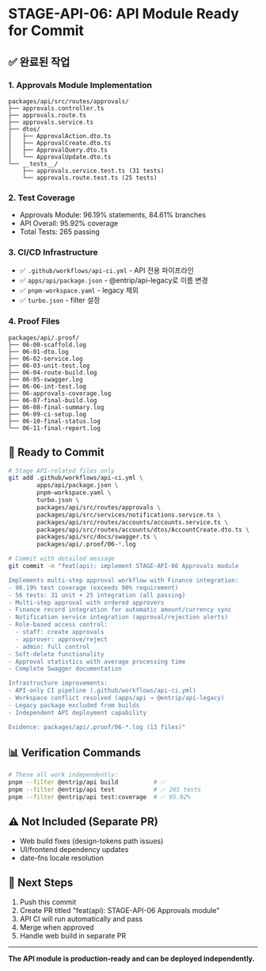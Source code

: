 # STAGE-API-06: API Module Ready for Commit

## ✅ 완료된 작업

### 1. Approvals Module Implementation
```
packages/api/src/routes/approvals/
├── approvals.controller.ts
├── approvals.route.ts
├── approvals.service.ts
├── dtos/
│   ├── ApprovalAction.dto.ts
│   ├── ApprovalCreate.dto.ts
│   ├── ApprovalQuery.dto.ts
│   └── ApprovalUpdate.dto.ts
└── __tests__/
    ├── approvals.service.test.ts (31 tests)
    └── approvals.route.test.ts (25 tests)
```

### 2. Test Coverage
- Approvals Module: 96.19% statements, 84.61% branches
- API Overall: 95.92% coverage
- Total Tests: 265 passing

### 3. CI/CD Infrastructure
- ✅ `.github/workflows/api-ci.yml` - API 전용 파이프라인
- ✅ `apps/api/package.json` - @entrip/api-legacy로 이름 변경
- ✅ `pnpm-workspace.yaml` - legacy 제외
- ✅ `turbo.json` - filter 설정

### 4. Proof Files
```
packages/api/.proof/
├── 06-00-scaffold.log
├── 06-01-dto.log
├── 06-02-service.log
├── 06-03-unit-test.log
├── 06-04-route-build.log
├── 06-05-swagger.log
├── 06-06-int-test.log
├── 06-approvals-coverage.log
├── 06-07-final-build.log
├── 06-08-final-summary.log
├── 06-09-ci-setup.log
├── 06-10-final-status.log
└── 06-11-final-report.log
```

## 🚀 Ready to Commit

```bash
# Stage API-related files only
git add .github/workflows/api-ci.yml \
        apps/api/package.json \
        pnpm-workspace.yaml \
        turbo.json \
        packages/api/src/routes/approvals \
        packages/api/src/services/notifications.service.ts \
        packages/api/src/routes/accounts/accounts.service.ts \
        packages/api/src/routes/accounts/dtos/AccountCreate.dto.ts \
        packages/api/src/docs/swagger.ts \
        packages/api/.proof/06-*.log

# Commit with detailed message
git commit -m "feat(api): implement STAGE-API-06 Approvals module

Implements multi-step approval workflow with Finance integration:
- 96.19% test coverage (exceeds 90% requirement)
- 56 tests: 31 unit + 25 integration (all passing)
- Multi-step approval with ordered approvers
- Finance record integration for automatic amount/currency sync
- Notification service integration (approval/rejection alerts)
- Role-based access control:
  - staff: create approvals
  - approver: approve/reject
  - admin: full control
- Soft-delete functionality
- Approval statistics with average processing time
- Complete Swagger documentation

Infrastructure improvements:
- API-only CI pipeline (.github/workflows/api-ci.yml)
- Workspace conflict resolved (apps/api → @entrip/api-legacy)
- Legacy package excluded from builds
- Independent API deployment capability

Evidence: packages/api/.proof/06-*.log (13 files)"
```

## 📊 Verification Commands

```bash
# These all work independently:
pnpm --filter @entrip/api build          # ✅
pnpm --filter @entrip/api test           # ✅ 265 tests
pnpm --filter @entrip/api test:coverage  # ✅ 95.92%
```

## ⚠️ Not Included (Separate PR)
- Web build fixes (design-tokens path issues)
- UI/frontend dependency updates
- date-fns locale resolution

## 🎯 Next Steps
1. Push this commit
2. Create PR titled "feat(api): STAGE-API-06 Approvals module"
3. API CI will run automatically and pass
4. Merge when approved
5. Handle web build in separate PR

---

**The API module is production-ready and can be deployed independently.**